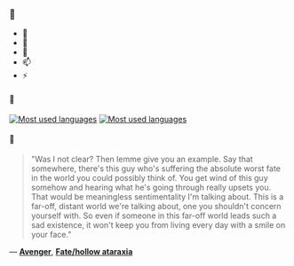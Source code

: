 ### 👋

- 🔭
- 🌱
- 💬
- 📫
- ⚡

#### 🧏

[![Most used languages](https://github-readme-stats-aynah.vercel.app/api/top-langs/?username=aynh&theme=solarized-dark&langs_count=6&layout=compact&hide_title=true)](https://github.com/anuraghazra/github-readme-stats#gh-dark-mode-only)
[![Most used languages](https://github-readme-stats-aynah.vercel.app/api/top-langs/?username=aynh&theme=solarized-light&langs_count=6&layout=compact&hide_title=true)](https://github.com/anuraghazra/github-readme-stats#gh-light-mode-only)

#### 💬

> "Was I not clear? Then lemme give you an example. Say that somewhere, there's this guy who's suffering the absolute worst fate in the world you could possibly think of. You get wind of this guy somehow and hearing what he's going through really upsets you. That would be meaningless sentimentality I'm talking about. This is a far-off, distant world we're talking about, one you shouldn't concern yourself with. So even if someone in this far-off world leads such a sad existence, it won't keep you from living every day with a smile on your face."

&mdash; [**Avenger**](https://myanimelist.net/character.php?q=Avenger&cat=character), [**Fate/hollow ataraxia**](https://myanimelist.net/search/all?q=Fate%2Fhollow%20ataraxia&cat=all)
